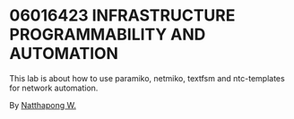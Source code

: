 # 06016423 INFRASTRUCTURE PROGRAMMABILITY AND AUTOMATION

This lab is about how to use paramiko, netmiko, textfsm and ntc-templates for network automation.

By [Natthapong W.](https://github.com/multi05369)
